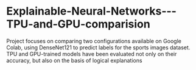 # Explainable-Neural-Networks---TPU-and-GPU-comparision
Project focuses on comparing two configurations available on Google Colab, using DenseNet121 to predict labels for the sports images dataset. TPU and GPU-trained models have been evaluated not only on their accuracy, but also on the basis of logical explanations
